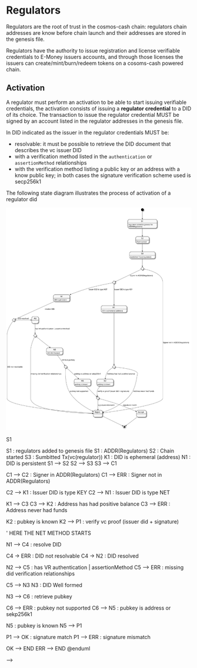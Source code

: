 # Regulators

Regulators are the root of trust in the cosmos-cash chain: regulators chain addresses are know before chain launch and their addresses are stored in the genesis file. 

Regulators have the authority to issue registration and license verifiable credentials to E-Money issuers accounts, and through those licenses the issuers can create/mint/burn/redeem tokens on a cosoms-cash powered chain.

## Activation 

A regulator must perform an activation to be able to start issuing verifiable credentials, the activation consists of issuing a **regulator credential** to a DID of its choice. The transaction to issue the regulator credential MUST be signed by an account listed in the regulator addresses in the genesis file. 

In DID indicated as the issuer in the regulator credentials MUST be:

- resolvable: it must be possible to retrieve the DID document that describes the vc issuer DID
- with a verification method listed in the `authentication` or `assertionMethod` relationships
- with the verification method listing a public key or an address with a know public key; in both cases the signature verification scheme used is secp256k1

The following state diagram illustrates the process of activation of a regulator did

![](001-regulators-activate.svg)

<!-- 

@startuml
skinparam monochrome true

state C1 <<choice>>
state C2 <<choice>>
state C3 <<choice>>
state C4 <<choice>>
state C5 <<choice>>
state C6 <<choice>>


state P1 <<choice>>
state "Accept" as OK
state "Reject" as ERR
state END <<end>>


[*] --> S1
S1 : regulators added to genesis file
S1 : ADDR(Regulators)
S2 : Chain started
S3 : Sumbitted Tx(vc(regulator))
K1 : DID is ephemeral (address)
N1 : DID is persistent
S1 --> S2
S2 --> S3
S3 --> C1

C1 --> C2 : Signer in ADDR(Regulators)
C1 --> ERR : Signer not in ADDR(Regulators)

C2 --> K1 : Issuer DID is type KEY
C2 --> N1 : Issuer DID is type NET

K1 --> C3
C3 --> K2 : Address has had positive balance
C3 --> ERR  : Address never had funds

K2 : pubkey is known
K2 --> P1 : verify vc proof (issuer did + signature)


' HERE THE NET METHOD STARTS

N1 --> C4 : resolve DID

C4 -> ERR : DID not resolvable
C4 -> N2 : DID resolved 

N2 --> C5 : has VR authentication | assertionMethod
C5 --> ERR : missing did verification relationships

 
C5 --> N3 
N3 : DID Well formed

N3 --> C6 : retrieve pubkey 

C6 --> ERR : pubkey not supported
C6 --> N5 : pubkey is address or sekp256k1

N5 : pubkey is known
N5 --> P1


P1 --> OK : signature match
P1 --> ERR : signature mismatch

OK --> END
ERR --> END
@enduml

-->

